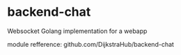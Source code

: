 # backend-chat
Websocket Golang implementation for a webapp

module refference: github.com/DijkstraHub/backend-chat

